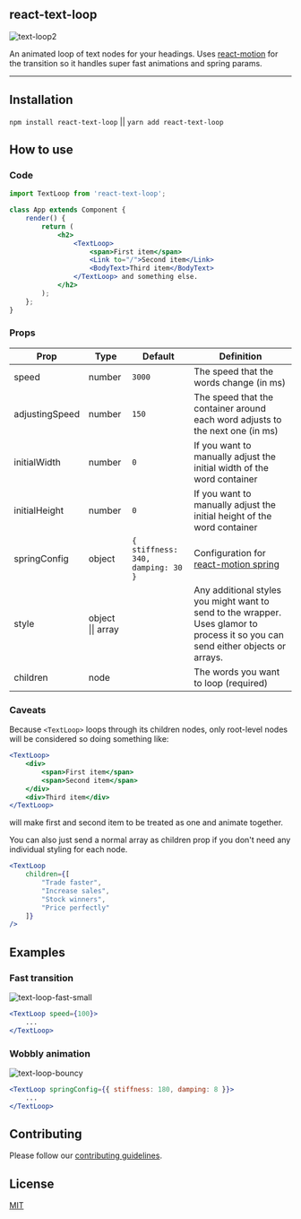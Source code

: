 ## react-text-loop
![text-loop2](https://cloud.githubusercontent.com/assets/38172/24254063/d5e9c38c-0fd9-11e7-9b75-46dc00421cd7.gif)

An animated loop of text nodes for your headings. Uses [react-motion](https://github.com/chenglou/react-motion) for the transition so it handles super fast animations and spring params.

---

## Installation

`npm install react-text-loop` || `yarn add react-text-loop`

## How to use

### Code

```jsx
import TextLoop from 'react-text-loop';

class App extends Component {
    render() {
        return (
            <h2>
                <TextLoop>
                    <span>First item</span>
                    <Link to="/">Second item</Link>
                    <BodyText>Third item</BodyText>
                </TextLoop> and something else.
            </h2>
        );
    };
}
```

### Props

| Prop | Type | Default | Definition |
| --- | --- | --- | --- |
| speed | number | `3000` | The speed that the words change (in ms) |
| adjustingSpeed | number | `150` | The speed that the container around each word adjusts to the next one (in ms) |
| initialWidth | number | `0` | If you want to manually adjust the initial width of the word container |
| initialHeight | number | `0` | If you want to manually adjust the initial height of the word container |
| springConfig | object | `{ stiffness: 340, damping: 30 }` | Configuration for [react-motion spring](https://github.com/chenglou/react-motion#--spring-val-number-config-springhelperconfig--opaqueconfig) |
| style | object \|\| array |  | Any additional styles you might want to send to the wrapper. Uses glamor to process it so you can send either objects or arrays. |
| children | node | | The words you want to loop (required) |

### Caveats

Because `<TextLoop>` loops through its children nodes, only root-level nodes will be considered so doing something like:

```jsx
<TextLoop>
    <div>
        <span>First item</span>
        <span>Second item</span>
    </div>
    <div>Third item</div>
</TextLoop>
```

will make first and second item to be treated as one and animate together.

You can also just send a normal array as children prop if you don't need any individual styling for each node.

```jsx
<TextLoop
    children={[
        "Trade faster",
        "Increase sales",
        "Stock winners",
        "Price perfectly"
    ]}
/>
```

## Examples

### Fast transition

![text-loop-fast-small](https://cloud.githubusercontent.com/assets/38172/24275301/5d48c6e2-1026-11e7-85b8-e7cfe07f4714.gif)

```jsx
<TextLoop speed={100}>
    ...
</TextLoop>
```

### Wobbly animation

![text-loop-bouncy](https://cloud.githubusercontent.com/assets/38172/24275347/b0e45b2c-1026-11e7-8e04-04bdafdef249.gif)

```jsx
<TextLoop springConfig={{ stiffness: 180, damping: 8 }}>
    ...
</TextLoop>
```

## Contributing

Please follow our [contributing guidelines](https://github.com/EDITD/react-text-loop/blob/master/CONTRIBUTING.md).

## License

[MIT](https://github.com/EDITD/react-text-loop/blob/master/LICENSE)